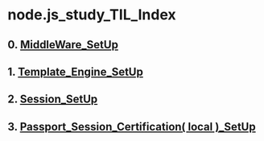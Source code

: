 # node.js_study_TIL_Index   

## 0. [MiddleWare_SetUp][0_link]
[0_link]:https://github.com/Ereh-Kim/TIL/blob/TIL/js_study/node.js_study/node.js_study_TIL.files/MiddleWare_SetUp.md 

## 1. [Template_Engine_SetUp][1_link]   
[1_link]:https://github.com/Ereh-Kim/TIL/blob/TIL/js_study/node.js_study/node.js_study_TIL.files/Template_Engine_SetUp.md    
   
## 2. [Session_SetUp][2_link]   
[2_link]:https://github.com/Ereh-Kim/TIL/blob/TIL/js_study/node.js_study/node.js_study_TIL.files/Session_SetUp.md   

## 3. [Passport_Session_Certification( local )_SetUp][3_link]   
[3_link]:https://github.com/Ereh-Kim/TIL/blob/TIL/js_study/node.js_study/node.js_study_TIL.files/Passport_Session_Certification(%20local%20)_SetUp.md 
